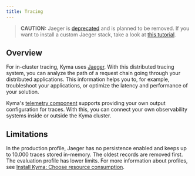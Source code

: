 ```yaml
---
title: Tracing
---
```


> **CAUTION:** Jaeger is [deprecated](https://kyma-project.io/blog/jaeger-deprecation) and is planned to be removed. If you want to install a custom Jaeger stack, take a look at [this tutorial](https://github.com/kyma-project/examples/tree/main/jaeger).

## Overview

For in-cluster tracing, Kyma uses [Jaeger](https://github.com/jaegertracing). With this distributed tracing system, you can analyze the path of a request chain going through your distributed applications. This information helps you to, for example, troubleshoot your applications, or optimize the latency and performance of your solution.

Kyma's [telemetry component](../telemetry/README.md) supports providing your own output configuration for traces. With this, you can connect your own observability systems inside or outside the Kyma cluster.

## Limitations

In the production profile, Jaeger has no persistence enabled and keeps up to 10.000 traces stored in-memory. The oldest records are removed first. The evaluation profile has lower limits. For more information about profiles, see [Install Kyma: Choose resource consumption](../../../04-operation-guides/operations/02-install-kyma.md#choose-resource-consumption).
